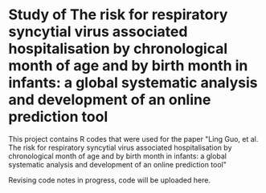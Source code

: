 # Study of The risk for respiratory syncytial virus associated hospitalisation by chronological month of age and by birth month in infants: a global systematic analysis and development of an online prediction tool
This project contains R codes that were used for the paper "Ling Guo, et al. The risk for respiratory syncytial virus associated hospitalisation by chronological month of age and by birth month in infants: a global systematic analysis and development of an online prediction tool"

Revising code notes in progress, code will be uploaded here.
